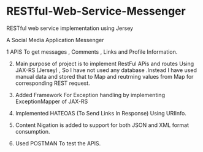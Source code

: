 # RESTful-Web-Service-Messenger
RESTful web service implementation using Jersey

   A Social Media Application Messenger 

  1  APIS To get messages , Comments , Links and Profile Information.
 
  2. Main purpose of project is to implement RestFul APis and routes Using JAX-RS (Jersey) , So I have not used any database .Instead I          have used manual data and stored that to Map and reutrning values from Map for corresponding REST request.
 
  3. Added Framework For Exception handling by implementing ExceptionMapper of JAX-RS
 
  4. Implemented HATEOAS (To Send Links In Response) Using URIInfo.
 
  5. Content Nigation is added to support for both JSON and XML format consumption.
 
  6. Used POSTMAN To test the APIS.
